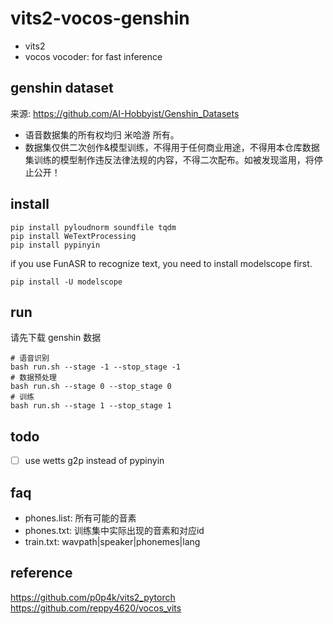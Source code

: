 # vits2-vocos-genshin

- vits2
- vocos vocoder: for fast inference

## genshin dataset
来源: https://github.com/AI-Hobbyist/Genshin_Datasets

- 语音数据集的所有权均归 米哈游 所有。
- 数据集仅供二次创作&模型训练，不得用于任何商业用途，不得用本仓库数据集训练的模型制作违反法律法规的内容，不得二次配布。如被发现滥用，将停止公开！

## install

```
pip install pyloudnorm soundfile tqdm
pip install WeTextProcessing
pip install pypinyin
```

if you use FunASR to recognize text, you need to install modelscope first.
```
pip install -U modelscope
```

## run
请先下载 genshin 数据
```
# 语音识别
bash run.sh --stage -1 --stop_stage -1
# 数据预处理
bash run.sh --stage 0 --stop_stage 0
# 训练
bash run.sh --stage 1 --stop_stage 1
```

## todo
- [ ] use wetts g2p instead of pypinyin 

## faq
- phones.list: 所有可能的音素
- phones.txt: 训练集中实际出现的音素和对应id
- train.txt: wavpath|speaker|phonemes|lang

## reference
https://github.com/p0p4k/vits2_pytorch
https://github.com/reppy4620/vocos_vits

